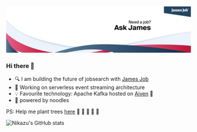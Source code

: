 ![Banner](https://github.com/nick-zh/nick-zh/blob/main/banner.jpg)

### Hi there 👋
- 🔍 I am building the future of jobsearch with [James Job](https://jamesjob.com)
- 🔭 Working on serverless event streaming architecture
- 💡 Favourite technology: Apache Kafka hosted on [Aiven](https://aiven.io/) 🦀 
- 🍜 powered by noodles

PS: Help me plant trees [here](https://ecologi.com/nick-zh?r=5f563ec155e2050019f6daac) :pray: :evergreen_tree: :deciduous_tree: :evergreen_tree: :deciduous_tree:

![Nikazu's GitHub stats](https://github-readme-stats.vercel.app/api?username=nick-zh&count_private=true&show_icons=true&include_all_commits=true)


<!--
![Nikazu's GitHub stats](https://github-readme-stats.vercel.app/api?username=nick-zh&count_private=true&show_icons=true&include_all_commits=true)

**nick-zh/nick-zh** is a ✨ _special_ ✨ repository because its `README.md` (this file) appears on your GitHub profile.

Here are some ideas to get you started:

- 🔭 I’m currently working on ...
- 🌱 I’m currently learning ...
- 👯 I’m looking to collaborate on ...
- 🤔 I’m looking for help with ...
- 💬 Ask me about ...
- 📫 How to reach me: ...
- 😄 Pronouns: ...
- ⚡ Fun fact: ...
-->
